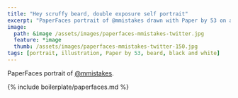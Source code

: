 ```yaml
---
title: "Hey scruffy beard, double exposure self portrait"
excerpt: "PaperFaces portrait of @mmistakes drawn with Paper by 53 on an iPad."
image: 
  path: &image /assets/images/paperfaces-mmistakes-twitter.jpg 
  feature: *image
  thumb: /assets/images/paperfaces-mmistakes-twitter-150.jpg
tags: [portrait, illustration, Paper by 53, beard, black and white]
---
```


PaperFaces portrait of [@mmistakes](http://twitter.com/mmistakes).

{% include boilerplate/paperfaces.md %}
